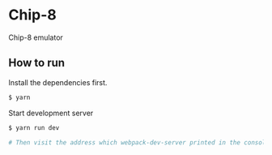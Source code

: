 # Chip-8
Chip-8 emulator

## How to run

Install the dependencies first.

```bash
$ yarn
```

Start development server

```bash
$ yarn run dev

# Then visit the address which webpack-dev-server printed in the console.
```
